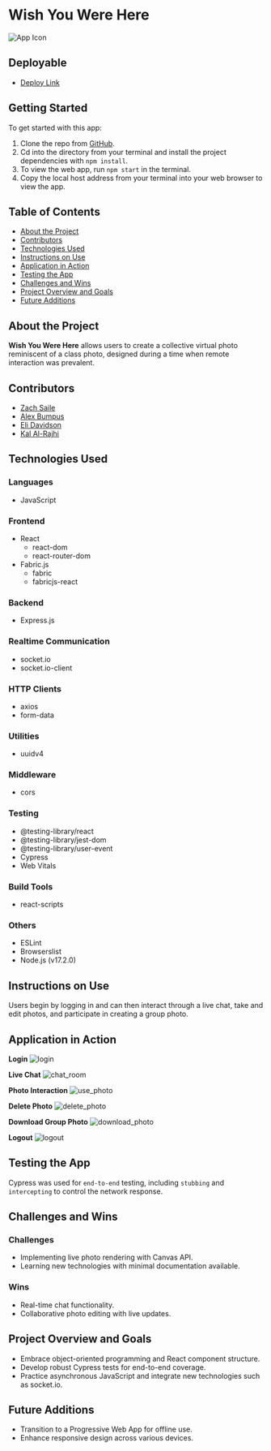 # Wish You Were Here
![App Icon](https://user-images.githubusercontent.com/82775910/172031537-1dbab416-40d6-425c-b951-b4124215982f.png)

## Deployable
- [Deploy Link](https://wywh-ui.herokuapp.com/)

## Getting Started
To get started with this app:

1. Clone the repo from [GitHub](https://github.com/elleshadow/wish-you-were-here-client/tree/main/client).
2. Cd into the directory from your terminal and install the project dependencies with `npm install`.
3. To view the web app, run `npm start` in the terminal.
4. Copy the local host address from your terminal into your web browser to view the app.

## Table of Contents
- [About the Project](#about-the-project)
- [Contributors](#contributors)
- [Technologies Used](#technologies-used)
- [Instructions on Use](#instructions-on-use)
- [Application in Action](#application-in-action)
- [Testing the App](#testing-the-app)
- [Challenges and Wins](#challenges-and-wins)
- [Project Overview and Goals](#project-overview-and-goals)
- [Future Additions](#future-additions)

## About the Project
**Wish You Were Here** allows users to create a collective virtual photo reminiscent of a class photo, designed during a time when remote interaction was prevalent.

## Contributors
- [Zach Saile](https://github.com/zwsaile)
- [Alex Bumpus](https://github.com/Abumpus1)
- [Eli Davidson](https://github.com/elleshadow)
- [Kal Al-Rajhi](https://github.com/kal-aalrajhi)

## Technologies Used

### Languages
- JavaScript

### Frontend
- React
  - react-dom
  - react-router-dom
- Fabric.js
  - fabric
  - fabricjs-react

### Backend
- Express.js

### Realtime Communication
- socket.io
- socket.io-client

### HTTP Clients
- axios
- form-data

### Utilities
- uuidv4

### Middleware
- cors

### Testing
- @testing-library/react
- @testing-library/jest-dom
- @testing-library/user-event
- Cypress
- Web Vitals

### Build Tools
- react-scripts

### Others
- ESLint
- Browserslist
- Node.js (v17.2.0)


## Instructions on Use
Users begin by logging in and can then interact through a live chat, take and edit photos, and participate in creating a group photo.

## Application in Action
**Login**
![login](https://user-images.githubusercontent.com/97044701/172260425-8e98fb4f-c112-49d0-b3f4-fefb523fe7d3.gif)

**Live Chat**
![chat_room](https://user-images.githubusercontent.com/97044701/172260441-f82f8a85-35e7-41d2-a3fa-92c324350a91.gif)

**Photo Interaction**
![use_photo](https://user-images.githubusercontent.com/97044701/172260919-1196e24b-2531-4296-957f-8bb6b6f0e858.gif)

**Delete Photo**
![delete_photo](https://user-images.githubusercontent.com/97044701/172260766-1c62ea9c-f84e-4f71-8155-7990ae0d8103.gif)

**Download Group Photo**
![download_photo](https://user-images.githubusercontent.com/97044701/172261320-6d927ec4-1b3e-4777-aab8-ec122513d08d.gif)

**Logout**
![logout](https://user-images.githubusercontent.com/97044701/172260569-482bb5fb-c5c1-49b9-938e-007822660bef.gif)

## Testing the App
Cypress was used for `end-to-end` testing, including `stubbing` and `intercepting` to control the network response.

## Challenges and Wins
### Challenges
- Implementing live photo rendering with Canvas API.
- Learning new technologies with minimal documentation available.

### Wins
- Real-time chat functionality.
- Collaborative photo editing with live updates.

## Project Overview and Goals
- Embrace object-oriented programming and React component structure.
- Develop robust Cypress tests for end-to-end coverage.
- Practice asynchronous JavaScript and integrate new technologies such as socket.io.

## Future Additions
- Transition to a Progressive Web App for offline use.
- Enhance responsive design across various devices.
